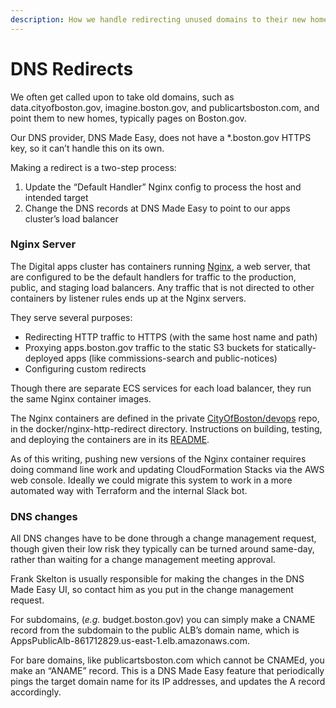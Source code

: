 ```yaml
---
description: How we handle redirecting unused domains to their new homes
---
```


# DNS Redirects

We often get called upon to take old domains, such as data.cityofboston.gov, imagine.boston.gov, and publicartsboston.com, and point them to new homes, typically pages on Boston.gov.

Our DNS provider, DNS Made Easy, does not have a \*.boston.gov HTTPS key, so it can’t handle this on its own.

Making a redirect is a two-step process:

1. Update the “Default Handler” Nginx config to process the host and intended target
2. Change the DNS records at DNS Made Easy to point to our apps cluster’s load balancer

### Nginx Server

The Digital apps cluster has containers running [Nginx](https://www.nginx.com/), a web server, that are configured to be the default handlers for traffic to the production, public, and staging load balancers. Any traffic that is not directed to other containers by listener rules ends up at the Nginx servers.

They serve several purposes:

* Redirecting HTTP traffic to HTTPS \(with the same host name and path\)
* Proxying apps.boston.gov traffic to the static S3 buckets for statically-deployed apps \(like commissions-search and public-notices\)
* Configuring custom redirects

Though there are separate ECS services for each load balancer, they run the same Nginx container images.

The Nginx containers are defined in the private [CityOfBoston/devops](https://github.com/CityOfBoston/devops) repo, in the docker/nginx-http-redirect directory. Instructions on building, testing, and deploying the containers are in its [README](https://github.com/CityOfBoston/devops/blob/master/docker/nginx-http-redirect/README.md).

As of this writing, pushing new versions of the Nginx container requires doing command line work and updating CloudFormation Stacks via the AWS web console. Ideally we could migrate this system to work in a more automated way with Terraform and the internal Slack bot.

### DNS changes

All DNS changes have to be done through a change management request, though given their low risk they typically can be turned around same-day, rather than waiting for a change management meeting approval.

Frank Skelton is usually responsible for making the changes in the DNS Made Easy UI, so contact him as you put in the change management request.

For subdomains, \(_e.g._ budget.boston.gov\) you can simply make a CNAME record from the subdomain to the public ALB’s domain name, which is AppsPublicAlb-861712829.us-east-1.elb.amazonaws.com.

For bare domains, like publicartsboston.com which cannot be CNAMEd, you make an “ANAME” record. This is a DNS Made Easy feature that periodically pings the target domain name for its IP addresses, and updates the A record accordingly.

